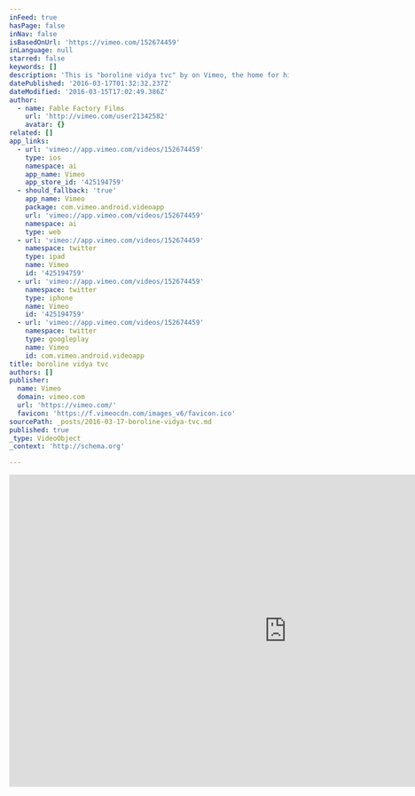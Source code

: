 ```yaml
---
inFeed: true
hasPage: false
inNav: false
isBasedOnUrl: 'https://vimeo.com/152674459'
inLanguage: null
starred: false
keywords: []
description: 'This is "boroline vidya tvc" by on Vimeo, the home for high quality videos and the people who love them.'
datePublished: '2016-03-17T01:32:32.237Z'
dateModified: '2016-03-15T17:02:49.386Z'
author:
  - name: Fable Factory Films
    url: 'http://vimeo.com/user21342582'
    avatar: {}
related: []
app_links:
  - url: 'vimeo://app.vimeo.com/videos/152674459'
    type: ios
    namespace: ai
    app_name: Vimeo
    app_store_id: '425194759'
  - should_fallback: 'true'
    app_name: Vimeo
    package: com.vimeo.android.videoapp
    url: 'vimeo://app.vimeo.com/videos/152674459'
    namespace: ai
    type: web
  - url: 'vimeo://app.vimeo.com/videos/152674459'
    namespace: twitter
    type: ipad
    name: Vimeo
    id: '425194759'
  - url: 'vimeo://app.vimeo.com/videos/152674459'
    namespace: twitter
    type: iphone
    name: Vimeo
    id: '425194759'
  - url: 'vimeo://app.vimeo.com/videos/152674459'
    namespace: twitter
    type: googleplay
    name: Vimeo
    id: com.vimeo.android.videoapp
title: boroline vidya tvc
authors: []
publisher:
  name: Vimeo
  domain: vimeo.com
  url: 'https://vimeo.com/'
  favicon: 'https://f.vimeocdn.com/images_v6/favicon.ico'
sourcePath: _posts/2016-03-17-boroline-vidya-tvc.md
published: true
_type: VideoObject
_context: 'http://schema.org'

---
```

<iframe src="https://cdn.embedly.com/widgets/media.html?src=https%3A%2F%2Fplayer.vimeo.com%2Fvideo%2F152674459&amp;url=https%3A%2F%2Fvimeo.com%2F152674459&amp;image=http%3A%2F%2Fi.vimeocdn.com%2Fvideo%2F552732306_1280.jpg&amp;key=b7d04c9b404c499eba89ee7072e1c4f7&amp;type=text%2Fhtml&amp;schema=vimeo" width="1000" height="563" scrolling="no" frameborder="0" allowfullscreen="allowfullscreen" style=""></iframe>